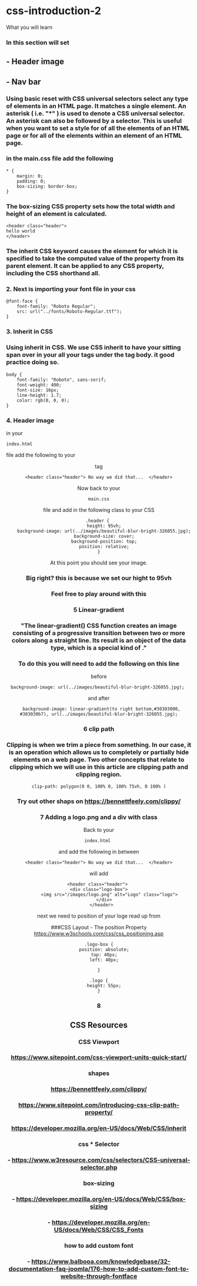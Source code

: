 # css-introduction-2 

What you will learn 

### In this section will set 


## - Header image

## - Nav bar 

### Using basic reset with CSS universal selectors select any type of elements in an HTML page. It matches a single element. An asterisk ( i.e. "*" ) is used to denote a CSS universal selector. An asterisk can also be followed by a selector. This is useful when you want to set a style for of all the elements of an HTML page or for all of the elements within an element of an HTML page. 

### in the main.css file add the following
```
* {
    margin: 0;
    padding: 0;
    box-sizing: border-box;
}
```
### The box-sizing CSS property sets how the total width and height of an element is calculated.


```
<header class="header">
hello world
</header>
```

### The inherit CSS keyword causes the element for which it is specified to take the computed value of the property from its parent element. It can be applied to any CSS property, including the CSS shorthand all.

### 2. Next is importing your font file in your css
 
```
@font-face {
    font-family: "Roboto Regular";
    src: url("../fonts/Roboto-Regular.ttf");
}
```
### 3. Inherit in CSS

### Using inherit in CSS. We use CSS inherit to have your sitting span over in your all your tags under the tag body. it good practice doing so.

```
body {
    font-family: "Roboto", sans-serif;
    font-weight: 400;
    font-size: 16px;
    line-height: 1.7;
    color: rgb(0, 0, 0);
}
```

 
### 4. Header image 

in your 

````
index.html 
````  
file add the following to your  <header> tag 

```
<header class="header"> No way we did that...  </header>
```

Now back to your 

```
main.css
``` 
file and add in the following class to your CSS 


```
.header { 
    height: 95vh;
    background-image: url(../images/beautiful-blur-bright-326055.jpg);
    background-size: cover;
    background-position: top;
    position: relative;
}
```
At this point you should see your image. 

### Big right? this is because we set our hight to 95vh 
### Feel free to play around with this 

### 5 Linear-gradient

### "The linear-gradient() CSS function creates an image consisting of a progressive transition between two or more colors along a straight line. Its result is an object of the <gradient> data type, which is a special kind of <image>."

### To do this you will need to add the following on this line

before 
```
background-image: url(../images/beautiful-blur-bright-326055.jpg); 
```

and after 

```
  background-image: linear-gradient(to right bottom,#30303000, #303030b7), url(../images/beautiful-blur-bright-326055.jpg);
```
 
### 6 clip path
### Clipping is when we trim a piece from something. In our case, it is an operation which allows us to completely or partially hide elements on a web page. Two other concepts that relate to clipping which we will use in this article are clipping path and clipping region.

```
clip-path: polygon(0 0, 100% 0, 100% 75vh, 0 100% )
```
### Try out other shaps on  https://bennettfeely.com/clippy/


### 7 Adding a logo.png and a div with class 
Back to your

````
index.html 
````  
and add the following in between 

```
<header class="header"> No way we did that...  </header>
```
will add 

```
<header class="header"> 
<div class="logo-box">
        <img src="/images/logo.png" alt="Logo" class="logo">
    </div>
  </header>
```
next we need to position of your loge read up from  

###CSS Layout - The position Property
https://www.w3schools.com/css/css_positioning.asp
```
.logo-box {
    position: absolute;
    top: 40px;
    left: 40px;
    
}

.logo {
    height: 55px;
}
```

### 8


## CSS Resources

### CSS Viewport
### https://www.sitepoint.com/css-viewport-units-quick-start/

### shapes
###  https://bennettfeely.com/clippy/
###  https://www.sitepoint.com/introducing-css-clip-path-property/

### https://developer.mozilla.org/en-US/docs/Web/CSS/inherit

###  css * Selector
### - https://www.w3resource.com/css/selectors/CSS-universal-selector.php

### box-sizing
### - https://developer.mozilla.org/en-US/docs/Web/CSS/box-sizing

### - https://developer.mozilla.org/en-US/docs/Web/CSS/CSS_Fonts

### how to add custom font 
### - https://www.balbooa.com/knowledgebase/32-documentation-faq-joomla/176-how-to-add-custom-font-to-website-through-fontface
